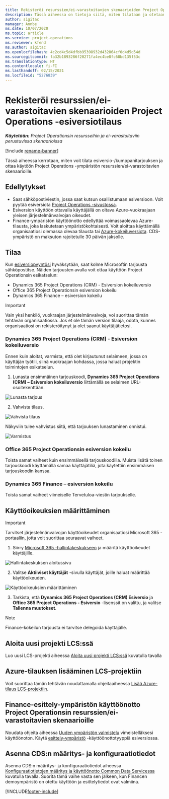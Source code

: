 ```yaml
---
title: Rekisteröi resurssien/ei-varastoitavien skenaarioiden Project Operations -esiversiotilaus
description: Tässä aiheessa on tietoja siitä, miten tilataan ja otetaan käyttöön Project Operations resurssien/ei-varastoitavien skenaarioille.
author: sigitac
manager: Annbe
ms.date: 10/07/2020
ms.topic: article
ms.service: project-operations
ms.reviewer: kfend
ms.author: sigitac
ms.openlocfilehash: 4c2cd4c5d4dfbb95398932d432864cf0d4d5d54d
ms.sourcegitcommit: fa32b1893286f20271fa4ec4be8fc68bd135f53c
ms.translationtype: HT
ms.contentlocale: fi-FI
ms.lasthandoff: 02/15/2021
ms.locfileid: "5276839"
---
```

# <a name="sign-up-for-project-operations-preview-subscriptions-for-resource-non-stocked-scenarios"></a>Rekisteröi resurssien/ei-varastoitavien skenaarioiden Project Operations -esiversiotilaus

_**Käytetään:** Project Operationsin resursseihin ja ei-varastoitaviin perustuvissa skenaarioissa_

[!include [rename-banner](~/includes/cc-data-platform-banner.md)]

Tässä aiheessa kerrotaan, miten voit tilata esiversio-/kumppanitarjouksen ja ottaa käytöön Project Operations -ympäristön resurssien/ei-varastoitavien skenaarioille.

## <a name="prerequisites"></a>Edellytykset

- Saat sähköpostiviestin, jossa saat kutsun osallistumaan esiversioon. Voit pyytää esiversiota [Project Operations -sivustossa](https://dynamics.microsoft.com/en-us/project-operations/overview/).
- Esiversion käyttöön ottavalla käyttäjällä on oltava Azure-vuokraajaan yleisen järjestelmänvalvojan oikeudet.
- Finance-ympäristön käyttöönotto edellyttää voimassaolevaa Azure-tilausta, joka laskutetaan ympäristökohtaisesti. Voit aloittaa käyttämällä organisaatiosi olemassa olevaa tilausta tai [Azure-kokeiluversiota](https://azure.microsoft.com/en-us/free/). CDS-ympäristö on maksuton rajoitetulle 30 päivän jaksolle.

## <a name="subscribe"></a>Tilaa

Kun [esiversiopyyntösi](https://forms.office.com/FormsPro/Pages/ResponsePage.aspx?id=v4j5cvGGr0GRqy180BHbR56j8lZs0FdAvwT75_WNFyxUMkRDV1NYQU5TNjE2VjhKOVBUNVg2R0s1NC4u) hyväksytään, saat kolme Microsoftin tarjousta sähköpostitse. Näiden tarjousten avulla voit ottaa käyttöön Project Operationsin esikatselun:

- Dynamics 365 Project Operations (CRM) - Esiversion kokeiluversio
- Office 365 Project Operationsin esiversion kokeilu
- Dynamics 365 Finance – esiversion kokeilu

> [!IMPORTANT]
> Vain yksi henkilö, vuokraajan järjestelmänvalvoja, voi suorittaa tämän tehtävän organisaatiossa. Jos et ole tämän version tilaaja, odota, kunnes organisaatiosi on rekisteröitynyt ja olet saanut käyttäjätietosi.

### <a name="dynamics-365-project-operations-crm---preview-trial"></a>Dynamics 365 Project Operations (CRM) - Esiversion kokeiluversio 

Ennen kuin aloitat, varmista, että olet kirjautunut selaimeen, jossa on käyttäjän työtili, siinä vuokraajan kohdassa, jossa haluat projektin toimintojen esikatselun.

1. Lunasta ensimmäinen tarjouskoodi, **Dynamics 365 Project Operations (CRM) – Esiversion kokeiluversio** liittämällä se selaimen URL-osoitekenttään.

![Lunasta tarjous](./media/16RedeemFirstOfferNew.png)

2. Vahvista tilaus.

![Vahvista tilaus](./media/17ConfirmOrderNew.png)

Näkyviin tulee vahvistus siitä, että tarjouksen lunastaminen onnistui.

![Varmistus](./media/18OrderConfirmationNew.png)

### <a name="office-365-project-operations---preview-trial"></a>Office 365 Project Operationsin esiversion kokeilu

Toista samat vaiheet kuin ensimmäisellä tarjouskoodilla. Muista lisätä toinen tarjouskoodi käyttämällä samaa käyttäjätiliä, jota käytettiin ensimmäisen tarjouskoodin kanssa.

### <a name="dynamics-365-finance-preview-trial"></a>Dynamics 365 Finance – esiversion kokeilu

Toista samat vaiheet viimeiselle Tervetuloa-viestin tarjoukselle.

## <a name="assign-licenses"></a>Käyttöoikeuksien määrittäminen

> [!IMPORTANT]
> Tarvitset järjestelmänvalvojan käyttöoikeudet organisaatiosi Microsoft 365 -portaaliin, jotta voit suorittaa seuraavat vaiheet.

1. Siirry [Microsoft 365 -hallintakeskukseen](https://portal.office.com/) ja määritä käyttöoikeudet käyttäjille.

![Hallintakeskuksen aloitussivu](./media/14AdminPortal.png)

2. Valitse **Aktiiviset käyttäjät** -sivulla käyttäjät, joille haluat määrittää käyttöoikeuden.

![Käyttöoikeuksien määrittäminen](./media/15AssignLicenses.png)

3. Tarkista, että **Dynamics 365 Project Operations (CRM) Esiversio** ja **Office 365 Project Operations - Esiversio** -lisenssit on valittu, ja valitse **Tallenna muutokset**.

> [!NOTE]
> Finance-kokeilun tarjousta ei tarvitse delegoida käyttäjälle.

## <a name="start-a-new-project-in-lcs"></a>Aloita uusi projekti LCS:ssä

Luo uusi LCS-projekti aiheessa [Aloita uusi projekti LCS:ssä](create-lcs-project.md) kuvatulla tavalla

## <a name="add-an-azure-subscription-to-an-lcs-project"></a>Azure-tilauksen lisääminen LCS-projektiin

Voit suorittaa tämän tehtävän noudattamalla ohjeitaaiheessa [Lisää Azure-tilaus LCS-projektiin](resource-add-azure-subscription-lcs-project.md).

## <a name="deploy-finance-demo-environment-with-project-operations-for-resourcenon-stocked-scenarios"></a>Finance-esittely-ympäristön käyttöönotto Project Operationsin resurssien/ei-varastoitavien skenaarioille

Noudata ohjeita aiheessa [Uuden ympäristön valmistelu](resource-provision-new-environment.md) vimeistelläksesi käyttöönoton. Käytä [esittely-ympäristö](https://docs.microsoft.com/dynamics365/fin-ops-core/dev-itpro/deployment/deploy-demo-environment) -käyttöönottotyyppiä esiversiossa. 

## <a name="install-cds-setup-and-configuration-data"></a>Asenna CDS:n määritys- ja konfiguraatiotiedot

Asenna CDS:n määritys- ja konfiguraatiotiedot aiheessa [Konfiguraatiotietojen määritys ja käyttöönotto Common Data Servicessa](resource-apply-pro-setup-config-data.md) kuvatulla tavalla.
Suorita tämä vaihe vasta sen jälkeen, kun Financen demoympäristö on otettu käyttöön ja esittelytiedot ovat valmiina.


[!INCLUDE[footer-include](../includes/footer-banner.md)]